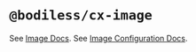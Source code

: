 # `@bodiless/cx-image`

See [Image Docs](./doc/Image.md).
See [Image Configuration Docs](./doc/ImageConfigurations.md).
